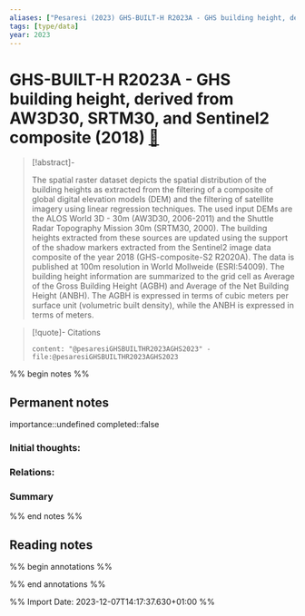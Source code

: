 ```yaml
---
aliases: ["Pesaresi (2023) GHS-BUILT-H R2023A - GHS building height, derived from AW3D30, SRTM30, and Sentinel2 composite (2018)"]
tags: [type/data]
year: 2023
---
```

# GHS-BUILT-H R2023A - GHS building height, derived from AW3D30, SRTM30, and Sentinel2 composite (2018) [📖](zotero://select/library/items/TCIVZTMU)

> [!abstract]-
> 
> The spatial raster dataset depicts the spatial distribution of the building heights as extracted from the filtering of a composite of global digital elevation models (DEM) and the filtering of satellite imagery using linear regression techniques. The used input DEMs are the ALOS World 3D - 30m (AW3D30, 2006-2011) and the Shuttle Radar Topography Mission 30m (SRTM30, 2000). The building heights extracted from these sources are updated using the support of the shadow markers extracted from the Sentinel2 image data composite of the year 2018 (GHS-composite-S2 R2020A). The data is published at 100m resolution in World Mollweide (ESRI:54009). The building height information are summarized to the grid cell as Average of the Gross Building Height (AGBH) and Average of the Net Building Height (ANBH). The AGBH is expressed in terms of cubic meters per surface unit (volumetric built density), while the ANBH is expressed in terms of meters.
> 

> [!quote]- Citations
> 
> ```query
> content: "@pesaresiGHSBUILTHR2023AGHS2023" -file:@pesaresiGHSBUILTHR2023AGHS2023
> ```

%% begin notes %%
## Permanent notes
importance::undefined
completed::false
### Initial thoughts:


### Relations:


### Summary


%% end notes %%
## Reading notes
%% begin annotations %%

%% end annotations %%



%% Import Date: 2023-12-07T14:17:37.630+01:00 %%
